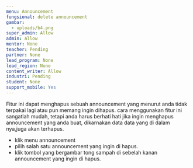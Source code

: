 ```yaml
---
menu: Announcement
fungsional: delete announcement
gambar:
  - uploads/b4.png
super_admin: Allow
admin: Allow
mentor: None
teacher: Pending
partner: None
lead_program: None
lead_region: None
content_writer: Allow
industri: Pending
student: None
support_mobile: Yes
---
```

Fitur ini dapat menghapus sebuah announcement yang menurut anda tidak terpakai lagi atau pun memang ingin dihapus. cara menggunakan fitur ini sangatlah mudah, tetapi anda harus berhati hati jika ingin menghapus announcement yang anda buat, dikarnakan data data yang di dalam nya,juga akan terhapus.

* klik menu announcement
* pilih salah satu announcement yang ingin di hapus.
* klik tombol yang bergambar tong sampah di sebelah kanan announcement yang ingin di hapus.